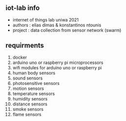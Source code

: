 ## iot-lab info
- internet of things lab uniwa 2021
- authors : elias dimas & konstantinos ntounis
- project : data collection from sensor network (swarm)

## requirments
1. docker
2. arduino uno or raspberry pi microprocessors
3. wifi modules for arduino uno or raspberry pi
4. human body sensors
5. sound sensors
6. photosensitive sensors
7. motion sensors
8. temperature sensors
9. humidity sensors
10. distance sensors
11. smoke sensors
12. flame sensors
